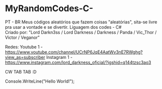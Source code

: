# MyRandomCodes-C-
PT - BR       Meus códigos aleatórios que fazem coisas "aleatórias", sita-se livre pra usar a vontade e se divertir.
Liguagem dos codes - C#  
Criado por: "Lord Darkn3ss / Lord Darkness / Darkness / Panda / Vic_Thor / Victor / Veganor"

Redes: Youtube 1 - https://www.youtube.com/channel/UCrNP6JqE4AatWv3nE7RWghg?view_as=subscriber
       Instagram 1 - https://www.instagram.com/lord_darkness_oficial/?igshid=q144tzsc3ao3
       
       
CW TAB TAB   :D

Console.WriteLine("Hello World!");      
